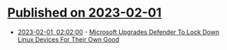 # [Published on 2023-02-01](index.md)

* [2023-02-01, 02:02:00](https://it.slashdot.org/story/23/01/31/2114243/microsoft-upgrades-defender-to-lock-down-linux-devices-for-their-own-good?utm_source=rss1.0mainlinkanon&utm_medium=feed) - [Microsoft Upgrades Defender To Lock Down Linux Devices For Their Own Good](https://it.slashdot.org/story/23/01/31/2114243/microsoft-upgrades-defender-to-lock-down-linux-devices-for-their-own-good?utm_source=rss1.0mainlinkanon&utm_medium=feed)
